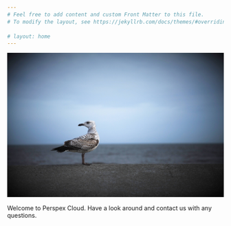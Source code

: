 ```yaml
---
# Feel free to add content and custom Front Matter to this file.
# To modify the layout, see https://jekyllrb.com/docs/themes/#overriding-theme-defaults

# layout: home
---
```


![Welcome to Perspex Cloud](img/Gull.jpg "Welcome to Perspex Cloud")

Welcome to Perspex Cloud. Have a look around and contact us with any questions.
